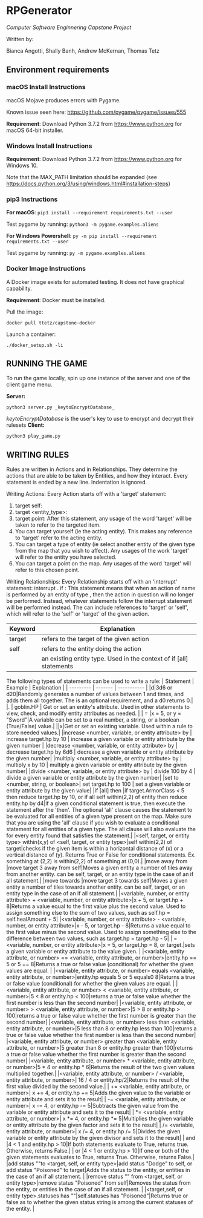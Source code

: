 # RPGenerator

*Computer Software Enginnering Capstone Project*

Written by:

Bianca Angotti, Shally Banh, Andrew McKernan, Thomas Tetz


## Environment requirements
### macOS Install Instructions
macOS Mojave produces errors with Pygame. 

Known issue seen here: https://github.com/pygame/pygame/issues/555

**Requirement**: Download Python 3.7.2 from https://www.python.org for macOS 64-bit installer. 

### Windows Install Instructions
**Requirement**: Download Python 3.7.2 from https://www.python.org for Windows 10.

Note that the MAX_PATH limitation should be expanded (see https://docs.python.org/3/using/windows.html#installation-steps)

### pip3 Instructions
**For macOS**: 
`pip3 install --requirement requirements.txt --user`

Test pygame by running:
`python3 -m pygame.examples.aliens`


**For Windows Powershell**: 
`py -m pip install --requirement requirements.txt --user`

Test pygame by running:
`py -m pygame.examples.aliens`

### Docker Image Instructions
A Docker image exists for automated testing. It does not have graphical capability.

**Requirement**: Docker must be installed.

Pull the image:
```
docker pull ttetz/capstone-docker
```
Launch a container:
```
./docker_setup.sh -li
```

## RUNNING THE GAME

To run the game locally, spin up one instance of the server and one of the client game menu.

**Server:**
```
python3 server.py _keytoEncryptDatabase_
```
_keytoEncryptDatabase_ is the user's key to use to encrypt and decrypt their rulesets
**Client:**
```
python3 play_game.py
```

## WRITING RULES
Rules are written in Actions and in Relationships. They determine the actions that are able to be taken by Entities, and how they interact.
Every statement is ended by a new line. Indentation is ignored.

Writing Actions:
Every Action starts off with a 'target' statement:
1. target self:
2. target <entity_type>:
3. target point:
After this statement, any usage of the word 'target' will be taken to refer to the targeted item.
1. You can target yourself (ie the acting entity). This makes any reference to 'target' refer to the acting entity. 
2. You can target a type of entity (ie select another entity of the given type from the map that you wish to affect). Any usages of the work 'target' will refer to the entity you have selected.
3. You can target a point on the map. Any usages of the word 'target' will refer to this chosen point.

Writing Relationships:
Every Relationship starts off with an 'interrupt' statement:
interrupt <entity type>.<action name> if <condition>:
This statement means that when an action of name <action name> is performed by an entity of type <entity type>, then the action in question will no longer be performed. Instead, whatever statements follow the interrupt statement will be performed instead. The <condition> can include references to 'target' or 'self', which will refer to the 'self' or 'target' of the given action.


| Keyword | Explanation |
| ------- | ----------- |
|target|refers to the target of the given action|
|self|refers to the entity doing the action|
|<entity type>|an existing entity type. Used in the context of if [all] statements|

The following types of statements can be used to write a rule:
| Statement | Example | Explanation |
| --------- | ------- | ----------- |
|<number of dice>d<number of sides>|3d6 or d20|Randomly generates a number of values between 1 and <number of sides> <number of dice> times, and adds them all together. The <number of dice> is an optional requirement, and a d0 returns 0.|
|<entity>.<attribute> | goblin.HP | Get or set an entity's attribute. Used in other statements to view, check, and modify entity attributes as needed. |
|<variable or entity attribute> = <literal value>|x = 5, or y = "Sword"|A variable can be set to a real number, a string, or a boolean (True/False) value.|
|<variable name>|x|Get or set an existing variable. Used within a rule to store needed values.|
|increase <number, variable, or entity attribute> by <number> | increase target.hp by 10 | increase a given variable or entity attribute by the given number |
|decrease <number, variable, or entity attribute> by <number>| decrease target.hp by 6d6 | decrease a given variable or entity attribute by the given number|
|multiply <number, variable, or entity attribute> by <number>| multiply x by 10 | multiply a given variable or entity attribute by the given number|
|divide <number, variable, or entity attribute> by <number>| divide 100 by 4 | divide a given variable or entity attribute by the given number|
|set <variable or entity attribute> to <number, string, or boolean>| set target.hp to 100 | set a given variable or entity attribute by the given value|
|if [all] <condition> then <statement>|if target.ArmorClass < 5 then reduce target.hp by 10, or if all self within(2,2) of entity then reduce entity.hp by d4|if a given conditional statement is true, then execute the statement after the 'then'. The optional 'all' clause causes the statement to be evaluated for all entities of a given type present on the map. Make sure that you are using the 'all' clause if you wish to evaluate a conditional statement for all entities of a given type. The all clause will also evaluate the <statment> for every entity found that satisfies the <condition> statement.|
|<self, target, or entity type> within(x,y) of <self, target, or entity type>|self within(2,2) of target|checks if the given item is within a horizontal distance of (x) or a vertical distance of (y). Returns True or False for conditional statements. Ex. something at (2,2) is within(2,2) of something at (0,0).|
|move <entity> <number> away from <entity>|move target 3 away from self|Moves a given entity a number of tiles away from another entity. <entity> can be self, target, or an entity type in the case of an if all statement.|
|move <entity> <number> towards <entity>|move target 3 towards self|Moves a given entity a number of tiles towards another entity. <entity> can be self, target, or an entity type in the case of an if all statement.|
|<variable, number, or entity attribute> + <variable, number, or entity attribute>|x + 5, or target.hp + 8|Returns a value equal to the first value plus the second value. Used to assign something else to the sum of two values, such as self.hp = self.healAmount + 5|
|<variable, number, or entity attribute> - <variable, number, or entity attribute>|x - 5, or target.hp - 8|Returns a value equal to the first value minus the second value. Used to assign something else to the difference between two values, such as target.hp = target.hp - 5|
|<variable or entity attribute> = <variable, number, or entity attribute>|x = 5, or target.hp = 8, or target.|sets a given variable or entity attribute to the value given. |
|<variable, entity attribute, or number> == <variable, entity attribute, or number>|entity.hp == 5 or 5 == 8|Returns a true or false value (conditional) for whether the given values are equal. |
|<variable, entity attribute, or number> equals <variable, entity attribute, or number>|entity.hp equals 5 or 5 equals0 8|Returns a true or false value (conditional) for whether the given values are equal. |
|<variable, entity attribute, or number> < <variable, entity attribute, or number>|5 < 8 or entity.hp < 100|returns a true or false value whether the first number is less than the second number|
|<variable, entity attribute, or number> > <variable, entity attribute, or number>|5 > 8 or entity.hp > 100|returns a true or false value whether the first number is greater than the second number|
|<variable, entity attribute, or number> less than <variable, entity attribute, or number>|5 less than 8 or entity.hp less than 100|returns a true or false value whether the first number is less than the second number|
|<variable, entity attribute, or number> greater than <variable, entity attribute, or number>|5 greater than 8 or entity.hp greater than 100|returns a true or false value whether the first number is greater than the second number|
|<variable, entity attribute, or number> * <variable, entity attribute, or number>|5 * 4 or entity.hp * 6|Returns the result of the two given values multiplied together.|
|<variable, entity attribute, or number> / <variable, entity attribute, or number>| 16 / 4 or entity.hp/2|Returns the result of the first value divided by the second value.|
|<variable or entity attribute> += <variable, entity attribute, or number>| x += 4, or entity.hp += 5|Adds the given value to the variable or entity attribute and sets it to the result|
|<variable or entity attribute> -= <variable, entity attribute, or number>| x -= 4, or entity.hp -= 5|Subtracts the given value from the variable or entity attribute and sets it to the result|
|<variable or entity attribute> *= <variable, entity attribute, or number>| x *= 4, or entity.hp *= 5|Multiplies the given variable or entity attribute by the given factor and sets it to the result|
|<variable or entity attribute> /= <variable, entity attribute, or number>| x /= 4, or entity.hp /= 5|Divides the given variable or entity attribute by the given divisor and sets it to the result|
|<conditional> and <conditional>|4 < 1 and entity.hp > 10|If both <conditional> statements evaluate to True, returns true. Otherwise, returns False.|
|<conditional> or <conditional>|4 < 1 or entity.hp > 10|If one or both of the given <conditional> statements evaluates to True, returns True. Otherwise, returns False.|
|add status "<string>"to <target, self, or entity type>|add status "Dodge" to self, or add status "Poisoned" to target|Adds the status <string> to the entity, or entities in the case of an if all statement. |
|remove status "<string>" from <target, self, or entity type>|remove status "Poisoned" from self|Removes the status <string> from the entity, or entities in the case of an if all statement. |
|<target,self, or entity type>.statuses has "<string>"|self.statuses has "Poisoned"|Returns true or false as to whether the given status string is among the current statuses of the entity. |